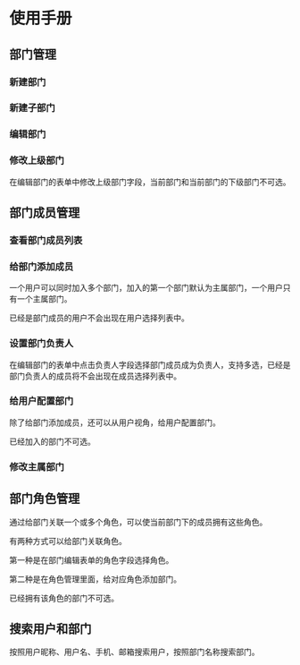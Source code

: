 # 使用手册

## 部门管理

### 新建部门



### 新建子部门



### 编辑部门



### 修改上级部门

在编辑部门的表单中修改上级部门字段，当前部门和当前部门的下级部门不可选。


## 部门成员管理

### 查看部门成员列表


### 给部门添加成员

一个用户可以同时加入多个部门，加入的第一个部门默认为主属部门，一个用户只有一个主属部门。

已经是部门成员的用户不会出现在用户选择列表中。


### 设置部门负责人

在编辑部门的表单中点击负责人字段选择部门成员成为负责人，支持多选，已经是部门负责人的成员将不会出现在成员选择列表中。


### 给用户配置部门

除了给部门添加成员，还可以从用户视角，给用户配置部门。


已经加入的部门不可选。


### 修改主属部门


## 部门角色管理

通过给部门关联一个或多个角色，可以使当前部门下的成员拥有这些角色。

有两种方式可以给部门关联角色。

第一种是在部门编辑表单的角色字段选择角色。


第二种是在角色管理里面，给对应角色添加部门。


已经拥有该角色的部门不可选。

## 搜索用户和部门

按照用户昵称、用户名、手机、邮箱搜索用户，按照部门名称搜索部门。
